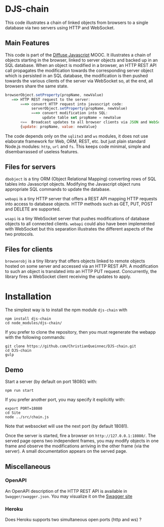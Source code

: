 
#  DJS-chain
             
This code illustrates a chain of linked objects from browsers to a
single database via two servers using HTTP and WebSocket.

## Main Features

This code is part of the
[Diffuse Javascript](https://plus.google.com/communities/108273924382799882716) 
MOOC. It illustrates a chain of objects starting in the browser, linked to
server objects and backed up in an SQL database. When an object is
modified in a browser, an HTTP REST API call propagates the
modification towards the corresponding server object which is
persisted in an SQL database, the modification is then pushed towards
the various clients of the server via WebSocket so, at the end, all
browsers share the same state.

``` javascript
browserObject.setProperty(propName, newValue)
   ==> HTTP REST request to the server:
       ===> convert HTTP request into javascript code:
            serverObject.setProperty(propName, newValue)
            ===> convert modification into SQL: 
                 update table set propName = newValue
       <==  Broadcast updates to all browser clients via JSON and WebSocket
       {update: propName, value: newValue}
```

The code depends only on the `sqlite3` and `ws` modules, it does not
use elaborate framework for Web, ORM, REST, etc. but just plain
standard Node.js modules: `http`, `url` and `fs`. This keeps code
minimal, simple and disembarrassed of useless features. 

## Files for servers

`dbobject` is a tiny ORM (Object Relational Mapping) converting rows
of SQL tables into Javascript objects. Modifying the Javascript object
runs appropriate SQL commands to update the database.

`webapi` is a tiny HTTP server that offers a REST API mapping HTTP
requests into access to database objects. HTTP methods such as GET,
PUT, POST and DELETE are supported.

`wsapi` is a tiny WebSocket server that pushes modifications of
database objects to all connected clients. `webapi` could also have
been implemented with WebSocket but this separation illustrates the
different aspects of the two protocols.

## Files for clients

`browserobj` is a tiny library that offers objects linked to remote
objects hosted on some server and accessed via an HTTP REST API. A
modification to such an object is translated into an HTTP PUT request.
Concurrently, the library fires a WebSocket client receiving the
updates to apply.

# Installation

The simplest way is to install the npm module `djs-chain` with

``` shell
npm install djs-chain
cd node_modules/djs-chain/
```

If you prefer to clone the repository, then you must regenerate the
webapp with the following commands:

``` shell
git clone https://github.com/ChristianQueinnec/DJS-chain.git
cd DJS-chain
gulp
```

## Demo

Start a server (by default on port 18080) with:

``` shell
npm run start
```

If you prefer another port, you may specify it explicitly with:

``` shell
export PORT=18080
cd Site
node ../src/chain.js
```

Note that websocket will use the next port (by default 18081).

Once the server is started, fire a browser on
`http://127.0.0.1:18080/`. The served page opens two independent
frames, you may modify objects in one frame and observe the
modifications arriving in the other frame (via the server).
A small documentation appears on the served page.

## Miscellaneous

### OpenAPI

An OpenAPI description of the HTTP REST API is available in
`Swagger/swagger.json`. You may visualize it on the
[Swagger site](https://app.swaggerhub.com/apis/chq/djs-chain/1.0.0)

### Heroku

Does Heroku supports two simultaneous open ports (http and ws) ?

